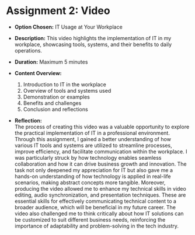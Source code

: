 # Assignment 2: Video
- **Option Chosen:** IT Usage at Your Workplace  
- **Description:** This video highlights the implementation of IT in my workplace, showcasing tools, systems, and their benefits to daily operations.  
- **Duration:** Maximum 5 minutes

- **Content Overview:**  
  1. Introduction to IT in the workplace  
  2. Overview of tools and systems used  
  3. Demonstration or examples  
  4. Benefits and challenges  
  5. Conclusion and reflections
     
- **Reflection:**    
The process of creating this video was a valuable opportunity to explore the practical implementation of IT in a professional environment. Through this assignment, I gained a better understanding of how various IT tools and systems are utilized to streamline processes, improve efficiency, and facilitate communication within the workplace. I was particularly struck by how technology enables seamless collaboration and how it can drive business growth and innovation. The task not only deepened my appreciation for IT but also gave me a hands-on understanding of how technology is applied in real-life scenarios, making abstract concepts more tangible. Moreover, producing the video allowed me to enhance my technical skills in video editing, audio synchronization, and presentation techniques. These are essential skills for effectively communicating technical content to a broader audience, which will be beneficial in my future career. The video also challenged me to think critically about how IT solutions can be customized to suit different business needs, reinforcing the importance of adaptability and problem-solving in the tech industry.

